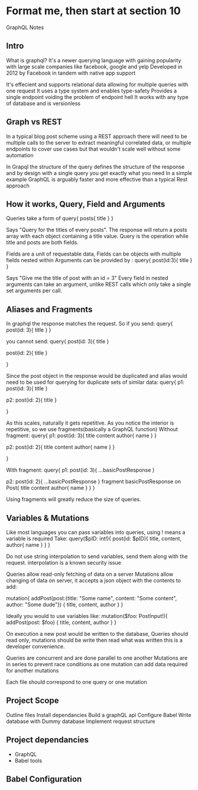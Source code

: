 # Format me, then start at section 10

 GraphQL Notes

## Intro
What is graphql? It's a newer querying language with gaining popularity with  large scale companies like facebook, google and yelp
Developed in 2012 by Facebook in tandem with native app support

It's effecient and supports relational data allowing for multiple queries with one request
It uses a type system and enables type-safety
Provides a single endpoint voiding the problem of endpoint hell
It works with any type of database and is versionless

## Graph vs REST
In a typical blog post scheme using a REST approach there will need to be multiple calls to the server to extract meaningful correlated data, or multiple endpoints to cover use cases but that wouldn't scale well without some automation

In Grapql the structure of the query defines the structure of the response and by design with a single query you get exactly what you need
In a simple example GraphQL is arguably faster and more effective than a typical Rest approach

## How it works, Query, Field and Arguments
Queries take a form of
query{
  posts{
    title
  }
}

Says "Query for the titles of every posts". The response will return a posts array with each object containing a title value. Query is the operation while title and posts are both fields.

Fields are a unit of requestable data, Fields can be objects with multiple fields nested within
Arguments can be provided by :
query{
  post(id:3){
    title
  }
}

Says "Give me the title of post with an id = 3"
Every field in nested arguments can take an argument, unlike REST calls which only take a single set arguments per call.

## Aliases and Fragments
In graphql the response matches the request. So if you send:
query{
  post(id: 3){
    title
  }
}

you cannot send:
query{
  post(id: 3){
    title
  }

  post(id: 2){
    title
  }

}

Since the post object in the response would be duplicated and alias would need to be used for querying for duplicate sets of similar data:
query{
  p1: post(id: 3){
    title
  }

  p2: post(id: 2){
    title
  }

}

As this scales, naturally it gets repetitive. As you notice the interior is repetitive, so we use fragments(basically a GraphQL function)
Without fragment:
query{
  p1: post(id: 3){
    title
    content
    author{
      name
    }
  }

  p2: post(id: 2){
    title
    content
    author{
      name
    }
  }

}

With fragment:
query{
  p1: post(id: 3){
    ...basicPostResponse
  }

  p2: post(id: 2){
    ...basicPostResponse
  }
  fragment basicPostResponse on Post{
    title
    content
    author{
      name
    }
  }
}

Using fragments will greatly reduce the size of queries.

## Variables & Mutations
Like most languages you can pass variables into queries, using ! means a variable is required
Take:
query($pID: int!){
  post(id: $pID){
    title,
    content,
    author{
      name
    }
  }
}

Do not use string interpolation to send variables, send them along with the request. interpolation is a known security issue

Queries allow read-only fetching of data on a server
Mutations allow changing of data on server, it accepts a json object with the contents to add:

mutation{
  addPost(post:{title: "Some name",
                content: "Some content",
                author: "Some dude"})
  {
      title,
      content,
      author
  }
}

Ideally you would to use variables like:
mutation($foo: PostInput!){
  addPost(post: $foo)
  {
      title,
      content,
      author
  }
}

On execution a new post would be written to the database, Queries should read only, mutations should be write then read what was written this is a developer convenience.

Queries are concurrent and are done parallel to one another
Mutations are in series to prevent race conditions as one mutation can add data required for another mutations

Each file should correspond to one query or one mutation
## Project Scope
Outline files
Install dependancies
Build a graphQL api
Configure Babel
Write database with Dummy database
Implement request structure

## Project dependancies
- GraphQL
- Babel tools

## Babel Configuration
